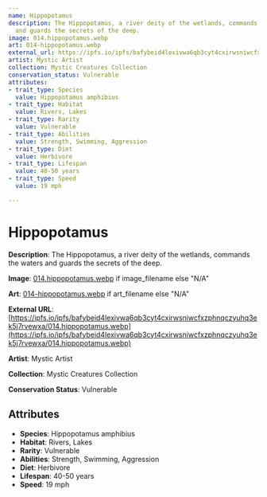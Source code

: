 ```yaml
---
name: Hippopotamus
description: The Hippopotamus, a river deity of the wetlands, commands the waters
  and guards the secrets of the deep.
image: 014.hippopotamus.webp
art: 014-hippopotamus.webp
external_url: https://ipfs.io/ipfs/bafybeid4lexivwa6qb3cyt4cxirwsniwcfxzphnqczyuhq3ek5j7rvewxa/014.hippopotamus.webp
artist: Mystic Artist
collection: Mystic Creatures Collection
conservation_status: Vulnerable
attributes:
- trait_type: Species
  value: Hippopotamus amphibius
- trait_type: Habitat
  value: Rivers, Lakes
- trait_type: Rarity
  value: Vulnerable
- trait_type: Abilities
  value: Strength, Swimming, Aggression
- trait_type: Diet
  value: Herbivore
- trait_type: Lifespan
  value: 40-50 years
- trait_type: Speed
  value: 19 mph

---
```


# Hippopotamus

**Description**: The Hippopotamus, a river deity of the wetlands, commands the waters and guards the secrets of the deep.

**Image**: [014.hippopotamus.webp](./014.hippopotamus.webp) if image_filename else "N/A"

**Art**: [014-hippopotamus.webp](./014-hippopotamus.webp) if art_filename else "N/A"

**External URL**: [https://ipfs.io/ipfs/bafybeid4lexivwa6qb3cyt4cxirwsniwcfxzphnqczyuhq3ek5j7rvewxa/014.hippopotamus.webp](https://ipfs.io/ipfs/bafybeid4lexivwa6qb3cyt4cxirwsniwcfxzphnqczyuhq3ek5j7rvewxa/014.hippopotamus.webp)

**Artist**: Mystic Artist

**Collection**: Mystic Creatures Collection

**Conservation Status**: Vulnerable

## Attributes
- **Species**: Hippopotamus amphibius
- **Habitat**: Rivers, Lakes
- **Rarity**: Vulnerable
- **Abilities**: Strength, Swimming, Aggression
- **Diet**: Herbivore
- **Lifespan**: 40-50 years
- **Speed**: 19 mph
